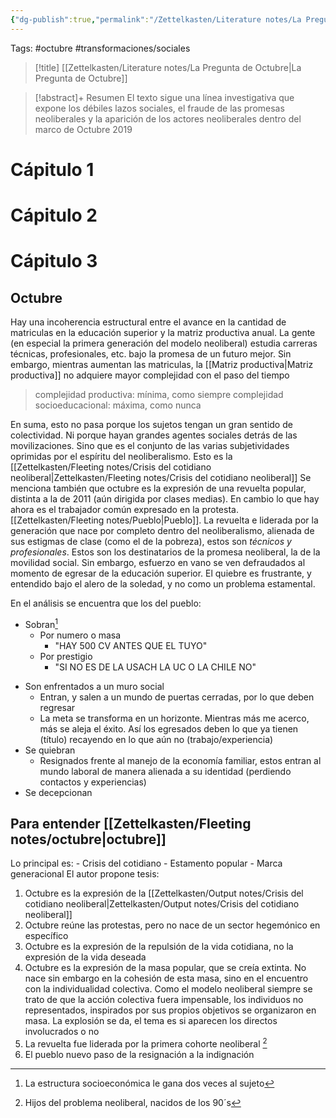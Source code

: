 ```yaml
---
{"dg-publish":true,"permalink":"/Zettelkasten/Literature notes/La Pregunta de Octubre/","noteIcon":"","created":"2025-06-01T16:50:39.801-04:00"}
---
```


Tags: #octubre #transformaciones/sociales 
>[!title]
 [[Zettelkasten/Literature notes/La Pregunta de Octubre\|La Pregunta de Octubre]] 

> [!abstract]+ Resumen
> El texto sigue una línea investigativa que expone los débiles lazos sociales, el fraude de las promesas neoliberales y la aparición de los actores neoliberales dentro del marco de Octubre 2019


# Cápitulo 1
# Cápitulo 2
# Cápitulo 3 
## Octubre
Hay una incoherencia estructural entre el avance en la cantidad de matriculas en la educación superior y la matriz productiva anual. La gente (en especial la primera generación del modelo neoliberal) estudia carreras técnicas, profesionales, etc. bajo la promesa de un futuro mejor. Sin embargo, mientras aumentan las matriculas, la [[Matriz productiva\|Matriz productiva]]  no adquiere mayor complejidad con el paso del tiempo
> complejidad productiva: mínima, como siempre
> complejidad socioeducacional: máxima, como nunca

En suma, esto no pasa porque los sujetos tengan un gran sentido de colectividad. Ni porque hayan grandes agentes sociales detrás de las movilizaciones. Sino que es el conjunto de las varias subjetividades oprimidas por el espíritu del neoliberalismo. Esto es la [[Zettelkasten/Fleeting notes/Crisis del cotidiano neoliberal\|Zettelkasten/Fleeting notes/Crisis del cotidiano neoliberal]]
Se menciona también que octubre es la expresión de una revuelta popular, distinta a la de 2011 (aún dirigida por clases medias). En cambio lo que hay ahora es el trabajador común expresado en la protesta. [[Zettelkasten/Fleeting notes/Pueblo\|Pueblo]]. La revuelta e liderada por la generación que nace por completo dentro del neoliberalismo, alienada de sus estigmas de clase (como el de la pobreza), estos son *técnicos y profesionales*.
Estos son los destinatarios de la promesa neoliberal, la de la movilidad social. Sin embargo, esfuerzo en vano se ven defraudados al momento de egresar de la educación superior. El quiebre es frustrante, y entendido bajo el alero de la soledad, y no como un problema estamental.

En el análisis se encuentra que los del pueblo:
- Sobran[^1]
	- Por numero o masa
		- "HAY 500 CV ANTES QUE EL TUYO"
	- Por prestigio
		- "SI NO ES DE LA USACH LA UC O LA CHILE NO"

[^1]: La estructura socioeconómica le gana dos veces al sujeto

-  Son enfrentados a un muro social
	- Entran, y salen a un mundo de puertas cerradas, por lo que deben regresar
	- La meta se transforma en un horizonte. Mientras más me acerco, más se aleja el éxito. Así los egresados deben lo que ya tienen (título) recayendo en lo que aún no (trabajo/experiencia)
- Se quiebran
	- Resignados frente al manejo de la economía familiar, estos entran al mundo laboral de manera alienada a su identidad (perdiendo contactos y experiencias)
- Se decepcionan
## Para entender [[Zettelkasten/Fleeting notes/octubre\|octubre]]
Lo principal es:
	-  Crisis del cotidiano
	-  Estamento popular
	- Marca generacional
El autor propone tesis:
 1. Octubre es la expresión de la [[Zettelkasten/Output notes/Crisis del cotidiano neoliberal\|Zettelkasten/Output notes/Crisis del cotidiano neoliberal]]
 2. Octubre reúne las protestas, pero no nace de un sector hegemónico en específico
 3. Octubre es la expresión de la repulsión de la vida cotidiana, no la expresión de la vida deseada
 4. Octubre es la expresión de la masa popular, que se creía extinta. No nace sin embargo en la cohesión de esta masa, sino en el encuentro con la individualidad colectiva. Como el modelo neoliberal siempre se trato de que la acción colectiva fuera impensable, los individuos no representados, inspirados por sus propios objetivos se organizaron en masa. La explosión se da, el tema es si aparecen los directos involucrados o no
 5. La revuelta fue liderada por la primera cohorte neoliberal [^2] 
 6. El pueblo nuevo paso de la resignación a la indignación
 
[^2]: Hijos del problema neoliberal, nacidos de los 90´s

 

 
